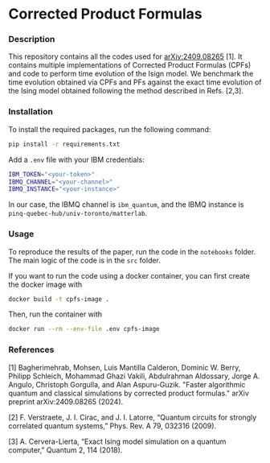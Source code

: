 # Corrected Product Formulas

### Description

This repository contains all the codes used for [arXiv:2409.08265](https://arxiv.org/abs/2409.08265) [1]. It contains multiple implementations of Corrected Product Formulas (CPFs) and code to perform time evolution of the Isign model. We benchmark the time evolution obtained via CPFs and PFs against the exact time evolution of the Ising model obtained following the method described in Refs. [2,3].

### Installation

To install the required packages, run the following command:

```bash
pip install -r requirements.txt
```

Add a `.env` file with your IBM credentials:

```bash
IBM_TOKEN="<your-token>"
IBMQ_CHANNEL="<your-channel>"
IBMQ_INSTANCE="<your-instance>"
```

In our case, the IBMQ channel is `ibm_quantum`, and the IBMQ instance is `pinq-quebec-hub/univ-toronto/matterlab`.

### Usage

To reproduce the results of the paper, run the code in the `notebooks` folder. The main logic of the code is in the `src` folder. 

If you want to run the code using a docker container, you can first create the docker image with

```bash
docker build -t cpfs-image .
```

Then, run the container with

```bash
docker run --rm --env-file .env cpfs-image
```



### References

[1] Bagherimehrab, Mohsen, Luis Mantilla Calderon, Dominic W. Berry, Philipp Schleich, Mohammad Ghazi Vakili, Abdulrahman Aldossary, Jorge A. Angulo, Christoph Gorgulla, and Alan Aspuru-Guzik. "Faster algorithmic quantum and classical simulations by corrected product formulas." arXiv preprint arXiv:2409.08265 (2024).

[2] F. Verstraete, J. I. Cirac, and J. I. Latorre, “Quantum circuits for strongly correlated quantum systems,” Phys. Rev. A 79, 032316 (2009).

[3] A. Cervera-Lierta, “Exact Ising model simulation on a quantum computer,” Quantum 2, 114 (2018).

